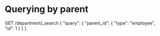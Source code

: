 # Querying by parent
GET /department/_search
{
  "query": {
    "parent_id": {
      "type": "employee",
      "id": 1
    }
  }
}